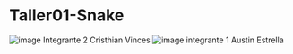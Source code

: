 # Taller01-Snake
![image](https://github.com/Alvasconv/Taller01-Snake/assets/142637496/f4b91a79-9bb2-48e2-b8a6-129b4b46e3d1) Integrante 2 Cristhian Vinces
![image](https://github.com/Alvasconv/Taller01-Snake/assets/134974873/ed132e2b-fa4f-4365-bd8c-6eaf10c753f4) integrante 1 Austin Estrella
